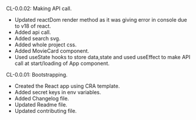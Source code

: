 CL-0.0.02: Making API call.
- Updated reactDom render method as it was giving error in console due to v18 of react.
- Added api call.
- Added search svg.
- Added whole project css.
- Added MovieCard component.
- Used useState hooks to store data,state and used useEffect to make API call at start/loading of App component.

CL-0.0.01: Bootstrapping.
 - Created the React app using CRA template.
 - Added secret keys in env variables.
 - Added Changelog file.
 - Updated Readme file.
 - Updated contributing file.